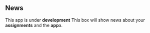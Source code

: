 ## News

This app is under **development** 
This box will show news about your **assignments** and the **app**a.